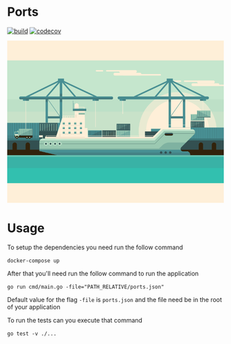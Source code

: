 # Ports

[![build](https://github.com/guil95/ports/actions/workflows/app.yml/badge.svg)](https://github.com/guil95/ports/actions/workflows/app.yml)
[![codecov](https://codecov.io/github/guil95/ports/branch/main/graph/badge.svg?token=712UK1A1YN)](https://codecov.io/github/guil95/ports)

![ports](.github/images/ports.gif)

# Usage

To setup the dependencies you need run the follow command
```shell
docker-compose up
```

After that you'll need run the follow command to run the application
``` 
go run cmd/main.go -file="PATH_RELATIVE/ports.json"
```
Default value for the flag `-file` is `ports.json` and the file need be in the root of your application

To run the tests can you execute that command
```shell
go test -v ./...
```
